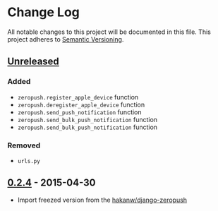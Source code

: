 # Change Log
All notable changes to this project will be documented in this file.
This project adheres to [Semantic Versioning](http://semver.org/).

## [Unreleased][unreleased]
### Added
- `zeropush.register_apple_device` function
- `zeropush.deregister_apple_device` function
- `zeropush.send_push_notification` function
- `zeropush.send_bulk_push_notification` function
- `zeropush.send_bulk_push_notification` function

### Removed
- `urls.py`


## [0.2.4] - 2015-04-30

- Import freezed version from the [hakanw/django-zeropush]

[unreleased]: https://github.com/olivierlacan/keep-a-changelog/compare/v0.0.8...HEAD

[0.2.4]: https://github.com/theskumar/zero-push-2/compare/0.2.0...v0.2.4

[hakanw/django-zeropush]: https://github.com/hakanw/django-zeropush

